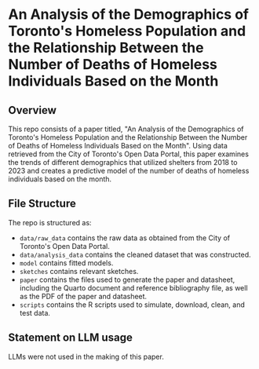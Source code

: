 # An Analysis of the Demographics of Toronto's Homeless Population and the Relationship Between the Number of Deaths of Homeless Individuals Based on the Month

## Overview

This repo consists of a paper titled, "An Analysis of the Demographics of Toronto's Homeless Population and the Relationship Between the Number of Deaths of Homeless Individuals Based on the Month". Using data retrieved from the City of Toronto's Open Data Portal, this paper examines the trends of different demographics that utilized shelters from 2018 to 2023 and creates a predictive model of the number of deaths of homeless individuals based on the month.

## File Structure

The repo is structured as:

-   `data/raw_data` contains the raw data as obtained from the City of Toronto's Open Data Portal.
-   `data/analysis_data` contains the cleaned dataset that was constructed.
-   `model` contains fitted models. 
-   `sketches` contains relevant sketches.
-   `paper` contains the files used to generate the paper and datasheet, including the Quarto document and reference bibliography file, as well as the PDF of the paper and datasheet. 
-   `scripts` contains the R scripts used to simulate, download, clean, and test data.


## Statement on LLM usage

LLMs were not used in the making of this paper.
